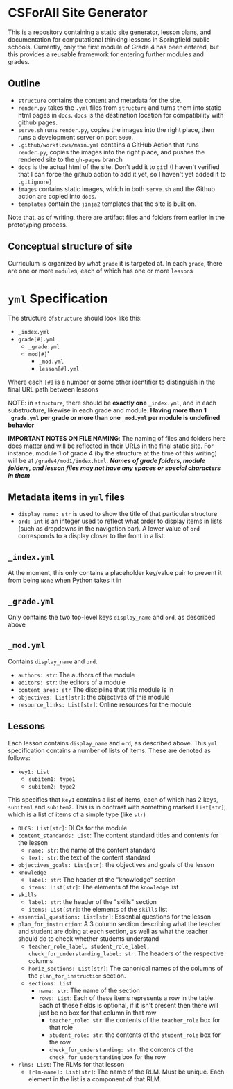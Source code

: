 # CSForAll Site Generator

This is a repository containing a static site generator, lesson plans, and documentation for
computational thinking lessons in Springfield public schools. Currently, 
only the first module of Grade 4 has been entered, but this provides
a reusable framework for entering further modules and grades.


## Outline
- `structure` contains the content and metadata for the site. 
- `render.py` takes the `.yml` files from `structure` and turns them into static html pages in `docs`. `docs` is the destination location
for compatibility with github pages. 
- `serve.sh` runs `render.py`, copies the images into the right place, then runs 
   a development server on port `5000`.
- `.github/workflows/main.yml` contains a GitHub Action that runs `render.py`, copies the images into the right place, and 
    pushes the rendered site to the `gh-pages` branch
- `docs` is the actual html of the site. Don't add it to `git`! (I haven't verified that I can force the github action to add it yet, so I haven't yet added it to `.gitignore`)
- `images` contains static images, which in both `serve.sh` and the Github action are copied into `docs`. 
- `templates` contain the `jinja2` templates that the site is built on.

Note that, as of writing, there are artifact files and folders from earlier in the prototyping process.
## Conceptual structure of site
Curriculum is organized by what `grade` it is targeted at. In each `grade`, there are one or more `module`s, each of which has one or more `lesson`s

# `yml` Specification
The structure of`structure` should look like this:

* `_index.yml`
* `grade[#].yml`
    * `_grade.yml`
    * `mod[#]`'
        * `_mod.yml`
        * `lesson[#].yml`
        
Where each `[#]` is a number or some other identifier to distinguish in the final URL path between lessons

NOTE: in `structure`, there should be **exactly one** `_index.yml`, and in each substructure, likewise in each grade and module.
**Having more than 1 `_grade.yml` per grade or more than one `_mod.yml` per module is undefined behavior**

**IMPORTANT NOTES ON FILE NAMING**: The naming of files and folders here does matter and will be reflected 
in their URLs in the final static site. For instance, module 1 of grade 4 (by the structure at the time of this writing)
will be at `/grade4/mod1/index.html`. ***Names of grade folders, module folders, and lesson files may not have any spaces or special characters in them***
## Metadata items in `yml` files
- `display_name: str` is used to show the title of that particular structure
- `ord: int` is an integer used to reflect what order to display items in lists (such as dropdowns in the navigation bar). A lower
value of `ord` corresponds to a display closer to the front in a list.

## `_index.yml`
At the moment, this only contains a placeholder key/value pair to prevent it from
being `None` when Python takes it in

## `_grade.yml`
Only contains the two top-level keys `display_name` and `ord`, as described above

## `_mod.yml`
Contains `display_name` and `ord`.

- `authors: str`: The authors of the module
- `editors: str`: the editors of a module
- `content_area: str` The discipline that this module is in
- `objectives: List[str]`: the objectives of this module
- `resource_links: List[str]`: Online resources for the module

## Lessons
Each lesson contains `display_name` and `ord`, as described above.
This `yml` specification contains a number of lists of items. These are denoted as follows:

- `key1: List`
    - `subitem1: type1`
    - `subitem2: type2`
    
This specifies that `key1` contains a list of items, each of which has 2 keys, `subitem1` and `subitem2`. This is in contrast with something marked `List[str]`, which is a list of items of a simple type (like `str`)

- `DLCS: List[str]`: DLCs for the module
- `content_standards: List`: The content standard titles and contents for the lesson
    - `name: str`: the name of the content standard
    - `text: str`: the text of the content standard
- `objectives_goals: List[str]`: the objectives and goals of the lesson
- `knowledge`
    - `label: str`: The header of the "knowledge" section
    - `items: List[str]`: The elements of the `knowledge` list
- `skills`
    - `label: str`: the header of the "skills" section
    - `items: List[str]`: the elements of the `skills` list
- `essential_questions: List[str]`: Essential questions for the lesson
- `plan_for_instruction`: A 3 column section describing what the teacher and student are doing at each section,
  as well as what the teacher should do to check whether students understand
    - `teacher_role_label, student_role_label, check_for_understanding_label: str`: The headers of the respective columns
    - `horiz_sections: List[str]`: The canonical names of the columns of the `plan_for_instruction` section. 
    - `sections: List`
        - `name: str`: The name of the section
        - `rows: List`: Each of these items represents a row in the table. Each of these fields is optional, if it isn't present then there will just be no box for that column in that row
            - `teacher_role: str`: the contents of the `teacher_role` box for that role
            - `student_role: str`: the contents of the `student_role` box for the row
            - `check_for_understanding: str`: the contents of the `check_for_understanding` box for the row
- `rlms: List`: The RLMs for that lesson
    - `[rlm-name]: List[str]`: The name of the RLM. Must be unique. Each element in the list is a component of that RLM.
         